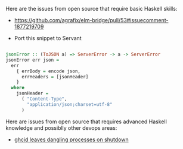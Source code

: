 Here are the issues from open source that require basic Haskell skills:

- https://github.com/agrafix/elm-bridge/pull/53#issuecomment-1877219709

- Port this snippet to Servant

```haskell

jsonError :: (ToJSON a) => ServerError -> a -> ServerError
jsonError err json =
  err
    { errBody = encode json,
      errHeaders = [jsonHeader]
    }
  where
    jsonHeader =
      ( "Content-Type",
        "application/json;charset=utf-8"
      )

```

Here are issues from open source that requires advanced Haskell knowledge and possiblly other devops areas:

- [ghcid leaves dangling processes on shutdown](https://github.com/ndmitchell/ghcid/issues/257)

